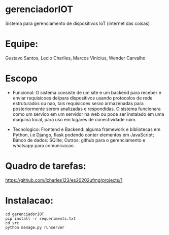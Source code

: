 # gerenciadorIOT
Sistema para gerenciamento de dispositivos IoT (internet das coisas)

# Equipe:
Gustavo Santos, Lecio Charlles, Marcos Vinícius, Wender Carvalho

# Escopo
- Funcional: 
    O sistema consiste de um site e um backend para receber e enviar requisicoes de/para dispositivos usando protocolos de rede estruturados ou nao, tais requisicoes serao armazenadas para posteriormente serem analizadas e respondidas. O sistema funcionara como um servico em um servidor na web ou pode ser instalado em uma maquina local, para uso em lugares de conectividade ruim.

- Tecnologico: 
    Frontend e Backend: alguma framework e bibliotecas em Python, i.e Django, flask podendo conter elementos em JavaScript;
    Banco de dados: SQlite;
    Outros: github para o gerenciamento e whatsapp para comunicacao.

# Quadro de tarefas:

https://github.com/lcharles123/es20202ufmg/projects/1

# Instalacao:

```git clone https://github.com/lcharles123/gerenciadorIOT.git gerenciadorIOT
cd gerenciadorIOT
pip install -r requeriments.txt
cd src
python manage.py runserver


